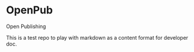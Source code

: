 OpenPub
=======

Open Publishing

This is a test repo to play with markdown as a content format for developer doc. 
